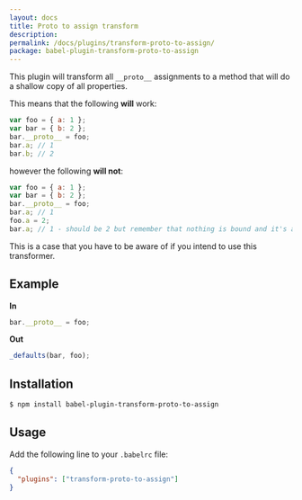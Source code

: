 ```yaml
---
layout: docs
title: Proto to assign transform
description:
permalink: /docs/plugins/transform-proto-to-assign/
package: babel-plugin-transform-proto-to-assign
---
```


This plugin will transform all `__proto__` assignments to a method that will do a shallow
copy of all properties.

This means that the following **will** work:

```javascript
var foo = { a: 1 };
var bar = { b: 2 };
bar.__proto__ = foo;
bar.a; // 1
bar.b; // 2
```

however the following **will not**:

```javascript
var foo = { a: 1 };
var bar = { b: 2 };
bar.__proto__ = foo;
bar.a; // 1
foo.a = 2;
bar.a; // 1 - should be 2 but remember that nothing is bound and it's a straight copy
```

This is a case that you have to be aware of if you intend to use this
transformer.

## Example

**In**

```javascript
bar.__proto__ = foo;
```

**Out**

```javascript
_defaults(bar, foo);
```

## Installation

```sh
$ npm install babel-plugin-transform-proto-to-assign
```

## Usage

Add the following line to your `.babelrc` file:

```json
{
  "plugins": ["transform-proto-to-assign"]
}
```

